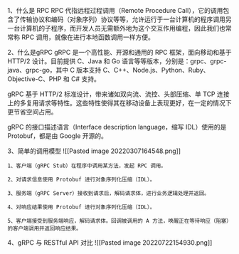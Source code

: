 1、什么是 RPC
RPC 代指远程过程调用（Remote Procedure Call），它的调用包含了传输协议和编码（对象序列）协议等等，允许运行于一台计算机的程序调用另一台计算机的子程序，而开发人员无需额外地为这个交互作用编程，因此我们也常常称 RPC 调用，就像在进行本地函数调用一样方便。

2、什么是gRPC
gRPC 是一个高性能、开源和通用的 RPC 框架，面向移动和基于 HTTP/2 设计。目前提供 C、Java 和 Go 语言等等版本，分别是：grpc、grpc-java、grpc-go，其中 C 版本支持 C、C++、Node.js、Python、Ruby、Objective-C、PHP 和 C# 支持。

gRPC 基于 HTTP/2 标准设计，带来诸如双向流、流控、头部压缩、单 TCP 连接上的多复用请求等特性。这些特性使得其在移动设备上表现更好，在一定的情况下更节省空间占用。

gRPC 的接口描述语言（Interface description language，缩写 IDL）使用的是 Protobuf，都是由 Google 开源的。

3、简单的调用模型
![[Pasted image 20220307164548.png]]
```
1、客户端（gRPC Stub）在程序中调用某方法，发起 RPC 调用。

2、对请求信息使用 Protobuf 进行对象序列化压缩（IDL）。
 
3、服务端（gRPC Server）接收到请求后，解码请求体，进行业务逻辑处理并返回。
 
4、对响应结果使用 Protobuf 进行对象序列化压缩（IDL）。

5、客户端接受到服务端响应，解码请求体。回调被调用的 A 方法，唤醒正在等待响应（阻塞）的客户端调用并返回响应结果。
```
4、gRPC 与 RESTful API 对比
![[Pasted image 20220722154930.png]]
